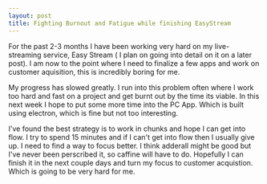 ```yaml
---
layout: post
title: Fighting Burnout and Fatigue while finishing EasyStream
---
```


For the past 2-3 months I have been working very hard on my live-streaming service, Easy Stream ( I plan on going into detail on it on a later post). I am now to the point where I need to finalize a few apps and work on customer aquisition, this is incredibly boring for me. 

My progress has slowed greatly. I run into this problem often where I work too hard and fast on a project and get burnt out by the time its viable. In this next week I hope to put some more time into the PC App. Which is built using electron, which is fine but not too interesting.

I've found the best strategy is to work in chunks and hope I can get into flow. I try to spend 15 minutes and if I can't get into flow then I usually give up. I need to find a way to focus better. I think adderall might be good but I've never been perscribed it, so caffine will have to do. Hopefully I can finish it in the next couple days and turn my focus to customer acquistion. Which is going to be very hard for me.
